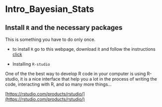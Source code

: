 
# Intro_Bayesian_Stats

## Install `R` and the necessary packages
This is something you have to do only once.

- to install `R` go to this webpage, download it and follow the instructions [click](https://www.r-project.org/)


- Installing `R-studio`

One of the the best way to develop R code in your computer is using R-studio, it is a nice interface that help you a lot in the process of writing the code, interacting with R, and so many more things...

[https://rstudio.com/products/rstudio/](https://rstudio.com/products/rstudio/)


